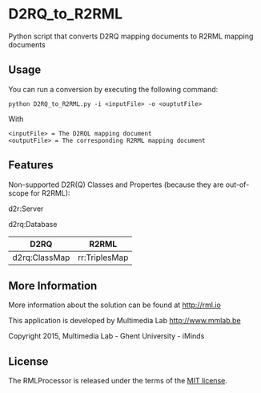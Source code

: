 D2RQ_to_R2RML
=============

Python script that converts D2RQ mapping documents to R2RML mapping documents

Usage
-----
You can run a conversion by executing the following command:
    
    python D2RQ_to_R2RML.py -i <inputFile> -o <ouptutFile>

With 
    
    <inputFile> = The D2RQL mapping document 
    <outputFile> = The corresponding R2RML mapping document

Features
--------
Non-supported D2R(Q) Classes and Propertes (because they are out-of-scope for R2RML):

d2r:Server

d2rq:Database

| D2RQ          | R2RML         | 
| ------------- |:-------------:| 
| d2rq:ClassMap | rr:TriplesMap | 

More Information
----------------

More information about the solution can be found at http://rml.io

This application is developed by Multimedia Lab http://www.mmlab.be

Copyright 2015, Multimedia Lab - Ghent University - iMinds

License
-------

The RMLProcessor is released under the terms of the [MIT license](http://opensource.org/licenses/mit-license.html).
